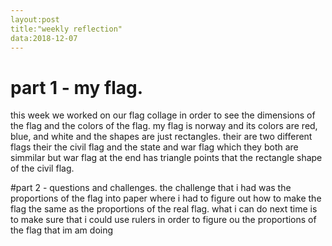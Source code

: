 ```yaml
---
layout:post
title:"weekly reflection"
data:2018-12-07
---
```


# part 1 - my flag.
this week we worked on our flag collage in order to see the dimensions of the flag and the colors of the flag. my flag is norway and its colors are red, blue, and white and the shapes are just rectangles. their are two different flags their the civil flag and the state and war flag which they both are simmilar but war flag at the end has triangle points that the rectangle shape of the civil flag.

#part 2 - questions and challenges.
the challenge that i had was the proportions of the flag into paper where i had to figure out how to make the flag the same as the proportions of the real flag. what i can do next time is to make sure that i could use rulers in order to figure ou the proportions of the flag that im am doing
